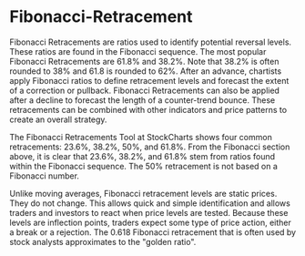 # Fibonacci-Retracement


Fibonacci Retracements are ratios used to identify potential reversal levels. These ratios are found in the Fibonacci sequence. The most popular Fibonacci Retracements are 61.8% and 38.2%. Note that 38.2% is often rounded to 38% and 61.8 is rounded to 62%. After an advance, chartists apply Fibonacci ratios to define retracement levels and forecast the extent of a correction or pullback. Fibonacci Retracements can also be applied after a decline to forecast the length of a counter-trend bounce. These retracements can be combined with other indicators and price patterns to create an overall strategy.

The Fibonacci Retracements Tool at StockCharts shows four common retracements: 23.6%, 38.2%, 50%, and 61.8%. From the Fibonacci section above, it is clear that 23.6%, 38.2%, and 61.8% stem from ratios found within the Fibonacci sequence. The 50% retracement is not based on a Fibonacci number.

Unlike moving averages, Fibonacci retracement levels are static prices. They do not change. This allows quick and simple identification and allows traders and investors to react when price levels are tested. Because these levels are inflection points, traders expect some type of price action, either a break or a rejection. The 0.618 Fibonacci retracement that is often used by stock analysts approximates to the "golden ratio".
